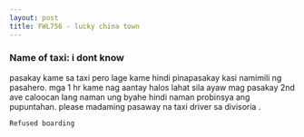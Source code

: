 ```yaml
---
layout: post
title: FWL756 - lucky china town
---
```


### Name of taxi: i dont know

pasakay kame sa taxi pero lage kame hindi pinapasakay kasi namimili ng pasahero. mga 1 hr kame nag aantay halos lahat sila ayaw mag pasakay 2nd ave caloocan lang naman ung byahe hindi naman probinsya ang pupuntahan. please madaming pasaway na taxi driver sa divisoria . 

```Refused boarding```
